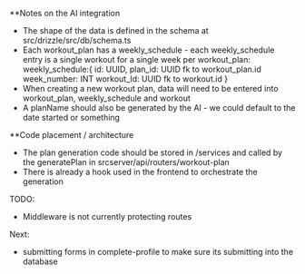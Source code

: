 \*\*Notes on the AI integration

- The shape of the data is defined in the schema at src/drizzle/src/db/schema.ts
- Each workout_plan has a weekly_schedule - each weekly_schedule entry is a single workout for a single week per workout_plan:
  weekly_schedule:{
  id: UUID,
  plan_id: UUID fk to workout_plan.id
  week_number: INT
  workout_Id: UUID fk to workout.id
  }
- When creating a new workout plan, data will need to be entered into workout_plan, weekly_schedule and workout
- A planName should also be generated by the AI - we could default to the date started or something

\*\*Code placement / architecture

- The plan generation code should be stored in /services and called by the generatePlan in srcserver/api/routers/workout-plan
- There is already a hook used in the frontend to orchestrate the generation

TODO:

- Middleware is not currently protecting routes

Next:

- submitting forms in complete-profile to make sure its submitting into the database
